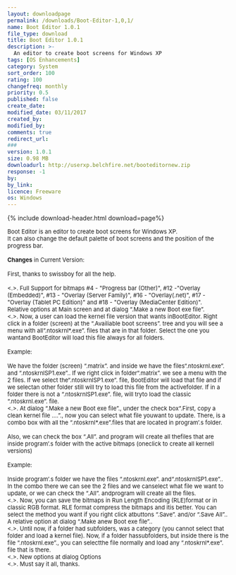 ```yaml
---
layout: downloadpage
permalink: /downloads/Boot-Editor-1,0,1/
name: Boot Editor 1.0.1
file_type: download
title: Boot Editor 1.0.1
description: >-
  An editor to create boot screens for Windows XP
tags: [OS Enhancements]
category: System
sort_order: 100
rating: 100
changefreq: monthly
priority: 0.5
published: false
create_date: 
modified_date: 03/11/2017
created_by: 
modified_by: 
comments: true
redirect_url: 
### 
version: 1.0.1
size: 0.98 MB
downloadurl: http://userxp.belchfire.net/booteditornew.zip
response: -1
by: 
by_link: 
licence: Freeware
os: Windows
---
```


{% include download-header.html download=page%}

<p style="fix-download-text !important">
<p><font size="2">Boot Editor is an editor to create boot screens for Windows XP.<br />
It can also change the default palette of boot screens and the position of the progress bar.<br />
<br />
<strong>Changes</strong> in Current Version:<br />
<br />
First, thanks to swissboy for all the help.<br />
<br />
&lt;.&gt;. Full Support for bitmaps #4 - "Progress bar (Other)", #12 -"Overlay (Embedded)", #13 - "Overlay (Server Family)", #16 - "Overlay(.net)", #17 - "Overlay (Tablet PC Edition)" and #18 - "Overlay (MediaCenter Edition)".<br />
Relative options at Main screen and at dialog “.Make a new Boot exe file”.<br />
&lt;.&gt;. Now, a user can load the kernel file version that wants inBootEditor. Right click in a folder (screen) at the “.Availiable boot screens”. tree and you will see a menu with all“.ntoskrnl*.exe”. files that are in that folder. Select the one you wantand BootEditor will load this file always for all folders.<br />
<br />
Example:<br />
<br />
We have the folder (screen) “.matrix”. and inside we have the files“.ntoskrnl.exe”. and “.ntoskrnlSP1.exe”.. If we right click in folder“.matrix”. we see a menu with the 2 files. If we select the“.ntoskrnlSP1.exe”. file, BootEditor will load that file and if we selectan other folder still will try to load this file from the activefolder. If in a folder there is not a “.ntoskrnlSP1.exe”. file, will tryto load the classic “.ntoskrnl.exe”. file.<br />
&lt;.&gt;. At dialog “.Make a new Boot exe file”., under the check box“.First, copy a clean kernel file ….”., now you can select what file youwant to update. There, is a combo box with all the “.ntoskrnl*.exe”.files that are located in program’.s folder.<br />
<br />
Also, we can check the box “.All”. and program will create all thefiles that are inside program’.s folder with the active bitmaps (oneclick to create all kernell versions)<br />
<br />
Example:<br />
<br />
Inside program’.s folder we have the files “.ntoskrnl.exe”. and“.ntoskrnlSP1.exe”.. In the combo there we can see the 2 files and we canselect what file we want to update, or we can check the “.All”. andprogram will create all the files.<br />
&lt;.&gt;. Now, you can save the bitmaps in Run Length Encoding (RLE)format or in classic RGB format. RLE format compress the bitmaps and itis better. You can select the method you want if you right click atbuttons “.Save”. and/or “.Save All”.. A relative option at dialog “.Make anew Boot exe file”.. <br />
&lt;.&gt;. Until now, if a folder had subfolders, was a category (you cannot select that folder and load a kernel file). Now, if a folder hassubfolders, but inside there is the file “.ntoskrnl.exe”., you can selectthe file normally and load any “.ntoskrnl*.exe”. file that is there.<br />
&lt;.&gt;. New options at dialog Options<br />
&lt;.&gt;. Must say it all, thanks.</font></p></p>
